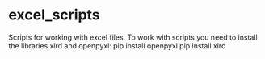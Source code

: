 # excel_scripts
Scripts for working with excel files.
To work with scripts you need to install the libraries xlrd and openpyxl:
pip install openpyxl
pip install xlrd
